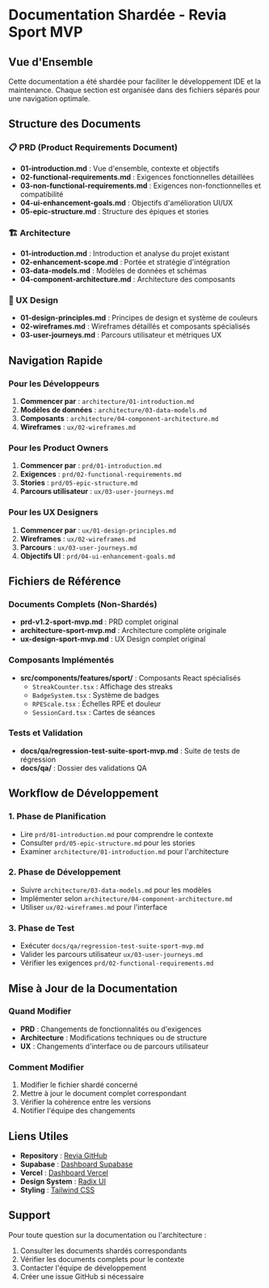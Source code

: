 # Documentation Shardée - Revia Sport MVP

## Vue d'Ensemble

Cette documentation a été shardée pour faciliter le développement IDE et la maintenance. Chaque section est organisée dans des fichiers séparés pour une navigation optimale.

## Structure des Documents

### 📋 PRD (Product Requirements Document)

- **01-introduction.md** : Vue d'ensemble, contexte et objectifs
- **02-functional-requirements.md** : Exigences fonctionnelles détaillées
- **03-non-functional-requirements.md** : Exigences non-fonctionnelles et compatibilité
- **04-ui-enhancement-goals.md** : Objectifs d'amélioration UI/UX
- **05-epic-structure.md** : Structure des épiques et stories

### 🏗️ Architecture

- **01-introduction.md** : Introduction et analyse du projet existant
- **02-enhancement-scope.md** : Portée et stratégie d'intégration
- **03-data-models.md** : Modèles de données et schémas
- **04-component-architecture.md** : Architecture des composants

### 🎨 UX Design

- **01-design-principles.md** : Principes de design et système de couleurs
- **02-wireframes.md** : Wireframes détaillés et composants spécialisés
- **03-user-journeys.md** : Parcours utilisateur et métriques UX

## Navigation Rapide

### Pour les Développeurs

1. **Commencer par** : `architecture/01-introduction.md`
2. **Modèles de données** : `architecture/03-data-models.md`
3. **Composants** : `architecture/04-component-architecture.md`
4. **Wireframes** : `ux/02-wireframes.md`

### Pour les Product Owners

1. **Commencer par** : `prd/01-introduction.md`
2. **Exigences** : `prd/02-functional-requirements.md`
3. **Stories** : `prd/05-epic-structure.md`
4. **Parcours utilisateur** : `ux/03-user-journeys.md`

### Pour les UX Designers

1. **Commencer par** : `ux/01-design-principles.md`
2. **Wireframes** : `ux/02-wireframes.md`
3. **Parcours** : `ux/03-user-journeys.md`
4. **Objectifs UI** : `prd/04-ui-enhancement-goals.md`

## Fichiers de Référence

### Documents Complets (Non-Shardés)

- **prd-v1.2-sport-mvp.md** : PRD complet original
- **architecture-sport-mvp.md** : Architecture complète originale
- **ux-design-sport-mvp.md** : UX Design complet original

### Composants Implémentés

- **src/components/features/sport/** : Composants React spécialisés
  - `StreakCounter.tsx` : Affichage des streaks
  - `BadgeSystem.tsx` : Système de badges
  - `RPEScale.tsx` : Échelles RPE et douleur
  - `SessionCard.tsx` : Cartes de séances

### Tests et Validation

- **docs/qa/regression-test-suite-sport-mvp.md** : Suite de tests de régression
- **docs/qa/** : Dossier des validations QA

## Workflow de Développement

### 1. Phase de Planification

- Lire `prd/01-introduction.md` pour comprendre le contexte
- Consulter `prd/05-epic-structure.md` pour les stories
- Examiner `architecture/01-introduction.md` pour l'architecture

### 2. Phase de Développement

- Suivre `architecture/03-data-models.md` pour les modèles
- Implémenter selon `architecture/04-component-architecture.md`
- Utiliser `ux/02-wireframes.md` pour l'interface

### 3. Phase de Test

- Exécuter `docs/qa/regression-test-suite-sport-mvp.md`
- Valider les parcours utilisateur `ux/03-user-journeys.md`
- Vérifier les exigences `prd/02-functional-requirements.md`

## Mise à Jour de la Documentation

### Quand Modifier

- **PRD** : Changements de fonctionnalités ou d'exigences
- **Architecture** : Modifications techniques ou de structure
- **UX** : Changements d'interface ou de parcours utilisateur

### Comment Modifier

1. Modifier le fichier shardé concerné
2. Mettre à jour le document complet correspondant
3. Vérifier la cohérence entre les versions
4. Notifier l'équipe des changements

## Liens Utiles

- **Repository** : [Revia GitHub](https://github.com/your-org/revia)
- **Supabase** : [Dashboard Supabase](https://supabase.com/dashboard)
- **Vercel** : [Dashboard Vercel](https://vercel.com/dashboard)
- **Design System** : [Radix UI](https://www.radix-ui.com/)
- **Styling** : [Tailwind CSS](https://tailwindcss.com/)

## Support

Pour toute question sur la documentation ou l'architecture :

1. Consulter les documents shardés correspondants
2. Vérifier les documents complets pour le contexte
3. Contacter l'équipe de développement
4. Créer une issue GitHub si nécessaire
